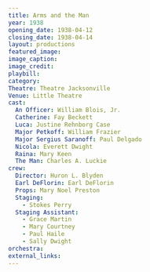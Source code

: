 ```yaml
---
title: Arms and the Man
year: 1938
opening_date: 1938-04-12
closing_date: 1938-04-14
layout: productions
featured_image: 
image_caption:
image_credit:
playbill: 
category: 
Theatre: Theatre Jacksonville
Venue: Little Theatre
cast:
  An Officer: William Blois, Jr.
  Catherine: Fay Beckett
  Luca: Justine Rehnborg Case
  Major Petkoff: William Frazier
  Major Sergius Saranoff: Paul Delgado
  Nicola: Everett Dwight
  Raina: Mary Keen
  The Man: Charles A. Luckie
crew:
  Director: Huron L. Blyden
  Earl DeFlorin: Earl DeFlorin
  Props: Mary Noel Preston
  Staging:
    - Stokes Perry
  Staging Assistant:
    - Grace Martin
    - Mary Courtney
    - Paul Haile
    - Sally Dwight
orchestra:
external_links:
---
```


